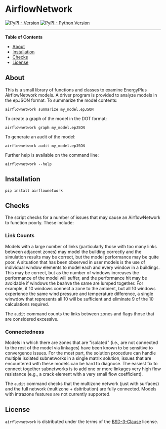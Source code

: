 # AirflowNetwork

[![PyPI - Version](https://img.shields.io/pypi/v/airflownetwork.svg)](https://pypi.org/project/airflownetwork)
[![PyPI - Python Version](https://img.shields.io/pypi/pyversions/airflownetwork.svg)](https://pypi.org/project/airflownetwork)

-----

**Table of Contents**

- [About](#about)
- [Installation](#installation)
- [Checks](#checks)
- [License](#license)

## About
This is a small library of functions and classes to examine EnergyPlus AirflowNetwork models. A driver program is provided to analyze models in the epJSON format. To summarize the model contents:

```
airflownetwork summarize my_model.epJSON
```

To create a graph of the model in the DOT format:

```
airflownetwork graph my_model.epJSON
```

To generate an audit of the model:

```
airflownetwork audit my_model.epJSON
```

Further help is available on the command line:

```
airflownetwork --help
```

## Installation

```console
pip install airflownetwork
```

## Checks

The script checks for a number of issues that may cause an AirflowNetwork to function poorly. These include:

### Link Counts

Models with a large number of links (particularly those with too many links between adjacent zones) may model the building correctly and the simulation results may be correct, but the model performance may be quite poor. A situation that has been observed in user models is the use of individual window elements to model each and every window in a buildings. This may be correct, but as the number of windows increases the performance of the model will suffer, and the performance hit may be avoidable if windows the beahve the same are lumped together. For example, if 10 windows connect a zone to the ambient, but all 10 windows experience the same wind pressure and temperature difference, a single winwdow that represents all 10 will be sufficient and eliminate 9 of the 10 calculations required.

The `audit` command counts the links between zones and flags those that are considered excessive. 

### Connectedness

Models in which there are zones that are "isolated" (i.e., are not connected to the rest of the model via linkages) have been known to be sensitive to convergence issues. For the most part, the solution procedure can handle multiple isolated subnetworks in a single matrix solution, issues that are encountered with these models can be hard to diagnose. The easiest fix to connect together subnetworks is to add one or more linkages very high flow resistance (e.g., a crack element with a very small flow coefficient).

The `audit` command checks that the multizone network (just with surfaces) and the full network (multizone + dsitribution) are fully connected. Models with intrazone features are not currently supported.

## License

`airflownetwork` is distributed under the terms of the [BSD-3-Clause](https://spdx.org/licenses/BSD-3-Clause.html) license.
